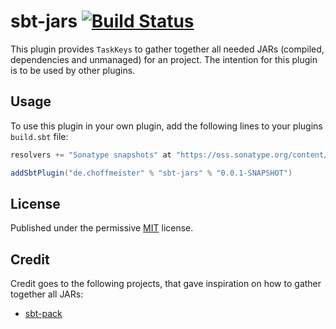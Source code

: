# sbt-jars [![Build Status](https://travis-ci.org/choffmeister/sbt-jars.svg?branch=develop)](https://travis-ci.org/choffmeister/sbt-jars)

This plugin provides `TaskKeys` to gather together all needed JARs (compiled, dependencies and unmanaged) for an project. The intention for this plugin is to be used by other plugins.

## Usage

To use this plugin in your own plugin, add the following lines to your plugins `build.sbt` file:

~~~ scala
resolvers += "Sonatype snapshots" at "https://oss.sonatype.org/content/repositories/snapshots/"

addSbtPlugin("de.choffmeister" % "sbt-jars" % "0.0.1-SNAPSHOT")
~~~

## License

Published under the permissive [MIT](http://opensource.org/licenses/MIT) license.

## Credit

Credit goes to the following projects, that gave inspiration on how to gather together all JARs:

* [sbt-pack](https://github.com/xerial/sbt-pack)
